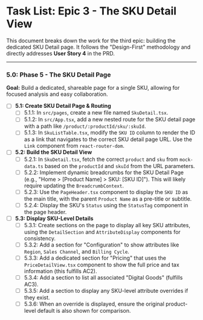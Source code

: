 # Task List: Epic 3 - The SKU Detail View

This document breaks down the work for the third epic: building the dedicated SKU Detail page. It follows the "Design-First" methodology and directly addresses **User Story 4** in the PRD.

---

### 5.0: Phase 5 - The SKU Detail Page

**Goal:** Build a dedicated, shareable page for a single SKU, allowing for focused analysis and easy collaboration.

- [ ] **5.1: Create SKU Detail Page & Routing**
    - [ ] 5.1.1: In `src/pages`, create a new file named `SkuDetail.tsx`.
    - [ ] 5.1.2: In `src/App.tsx`, add a new nested route for the SKU detail page with a path like `/product/:productId/sku/:skuId`.
    - [ ] 5.1.3: In `SkuListTable.tsx`, modify the `SKU ID` column to render the ID as a link that navigates to the correct SKU detail page URL. Use the `Link` component from `react-router-dom`.

- [ ] **5.2: Build the SKU Detail View**
    - [ ] 5.2.1: In `SkuDetail.tsx`, fetch the correct `product` and `sku` from `mock-data.ts` based on the `productId` and `skuId` from the URL parameters.
    - [ ] 5.2.2: Implement dynamic breadcrumbs for the SKU Detail Page (e.g., "Home > [Product Name] > SKU: [SKU ID]"). This will likely require updating the `BreadcrumbContext`.
    - [ ] 5.2.3: Use the `PageHeader.tsx` component to display the `SKU ID` as the main title, with the parent `Product Name` as a pre-title or subtitle.
    - [ ] 5.2.4: Display the SKU's `Status` using the `StatusTag` component in the page header.

- [ ] **5.3: Display SKU-Level Details**
    - [ ] 5.3.1: Create sections on the page to display all key SKU attributes, using the `DetailSection` and `AttributeDisplay` components for consistency.
    - [ ] 5.3.2: Add a section for "Configuration" to show attributes like `Region`, `Sales Channel`, and `Billing Cycle`.
    - [ ] 5.3.3: Add a dedicated section for "Pricing" that uses the `PriceDetailView.tsx` component to show the full price and tax information (this fulfills AC2).
    - [ ] 5.3.4: Add a section to list all associated "Digital Goods" (fulfills AC3).
    - [ ] 5.3.5: Add a section to display any SKU-level attribute overrides if they exist.
    - [ ] 5.3.6: When an override is displayed, ensure the original product-level default is also shown for comparison. 